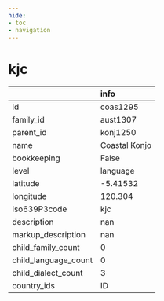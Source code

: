 ```yaml
---
hide:
- toc
- navigation
---
```

# kjc
|                      | info          |
|:---------------------|:--------------|
| id                   | coas1295      |
| family_id            | aust1307      |
| parent_id            | konj1250      |
| name                 | Coastal Konjo |
| bookkeeping          | False         |
| level                | language      |
| latitude             | -5.41532      |
| longitude            | 120.304       |
| iso639P3code         | kjc           |
| description          | nan           |
| markup_description   | nan           |
| child_family_count   | 0             |
| child_language_count | 0             |
| child_dialect_count  | 3             |
| country_ids          | ID            |